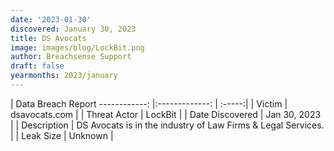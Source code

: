 ```yaml
---
date: '2023-01-30'
discovered: January 30, 2023
title: DS Avocats
image: images/blog/LockBit.png
author: Breachsense Support
draft: false
yearmonths: 2023/january
---
```



| Data Breach Report
------------:     |:-------------:    | :-----:|
| Victim      | dsavocats.com      | 
| Threat Actor      | LockBit      | 
| Date Discovered      | Jan 30, 2023      | 
| Description      | DS Avocats is in the industry of Law Firms & Legal Services.      | 
| Leak Size      | Unknown      | 

